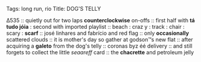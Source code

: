 Tags: long run, rio 
Title: DOG'S TELLY
  
∆535 :: quietly out for two laps **counterclockwise** on-offs :: first half with **tá tudo jóia** : second with imported playlist :: beach : craz y : track : chair : scary : **scarf** :: josé linhares and fabrício and red flag :: only **occasionally** scattered clouds :: it is mother's day so gather at godson™s new flat :: after acquiring a **galeto** from the dog's telly :: coronas byz éé delivery :: and still forgets to collect the little _seaareff_ card :: the **chacrette** and petroleum jelly  
